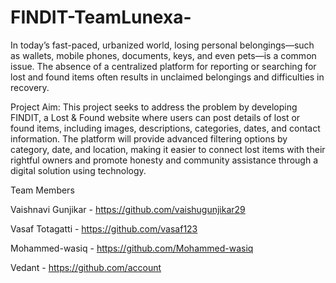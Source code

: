 # FINDIT-TeamLunexa-
In today’s fast-paced, urbanized world, losing personal belongings—such as wallets, mobile phones, documents, keys, and even pets—is a common issue. The absence of a centralized platform for reporting or searching for lost and found items often results in unclaimed belongings and difficulties in recovery.

Project Aim: This project seeks to address the problem by developing FINDIT, a Lost & Found website where users can post details of lost or found items, including images, descriptions, categories, dates, and contact information. The platform will provide advanced filtering options by category, date, and location, making it easier to connect lost items with their rightful owners and promote honesty and community assistance through a digital solution using technology.


Team Members 

Vaishnavi Gunjikar - https://github.com/vaishugunjikar29

Vasaf Totagatti    - https://github.com/vasaf123

Mohammed-wasiq     - https://github.com/Mohammed-wasiq

Vedant            - https://github.com/account
